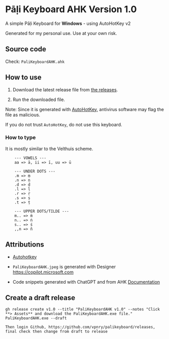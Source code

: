 # Pāḷi Keyboard AHK Version 1.0
A simple Pāḷi Keyboard for **Windows** - using AutoHotKey v2

Generated for my personal use. Use at your own risk.

## Source code
Check: `PaliKeyboardAHK.ahk`

## How to use
1. Download the latest release file from [the releases](https://github.com/vpnry/palikeyboard/releases
).

2. Run the downloaded file.

Note: Since it is generated with [AutoHotKey](https://www.autohotkey.com/), antivirus software may flag the file as malicious.

If you do not trust `AutoHotKey`, do not use this keyboard.


### How to type

It is mostly similar to the Velthuis scheme.

```text 
    --- VOWELS ---
    aa => ā, ii => ī, uu => ū

    --- UNDER DOTS ---
    .m => ṃ
    .n => ṇ
    .d => ḍ
    .l => ḷ
    .r => ṛ
    .s => ṣ
    .t => ṭ

    --- UPPER DOTS/TILDE ---
    m.. => ṁ
    n.. => ṅ
    s.. => ś
    ,,n => ñ

```

## Attributions
+ [Autohotkey](https://www.autohotkey.com)

+ `PaliKeyboardAHK.jpeg` is generated with Designer https://copilot.microsoft.com

+ Code snippets generated with ChatGPT and from  AHK [Documentation](https://www.autohotkey.com/docs/v2/)


## Create a draft release

```
gh release create v1.0 --title "PaliKeyboardAHK v1.0" --notes "Click **> Assets** and download the PaliKeyboardAHK.exe file." PaliKeyboardAHK.exe --draft

Then login Github, https://github.com/vpnry/palikeyboard/releases, final check then change from draft to release

```